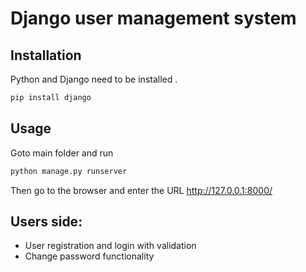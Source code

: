 # Django user management system

## Installation

Python and Django need to be installed
.

```bash
pip install django
```

## Usage
Goto main folder and run

```python
python manage.py runserver
```
Then go to the browser and enter the URL http://127.0.0.1:8000/

## Users side:
- User registration and login with validation
- Change password functionality

<!-- Management Project -->